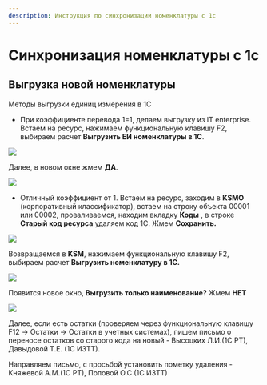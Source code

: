```yaml
---
description: Инструкция по синхронизации номенклатуры с 1с
---
```


# Синхронизация номенклатуры с 1с

## Выгрузка новой номенклатуры

Методы выгрузки единиц измерения в 1С

* При коэффициенте перевода 1=1, делаем выгрузку из IT enterprise. Встаем на ресурс, нажимаем функциональную клавишу F2, выбираем расчет **Выгрузить ЕИ номенклатуры в 1С**.

![](<../../../.gitbook/assets/0 (2).jpeg>)

Далее, в новом окне жмем **ДА**.

![](<../../../.gitbook/assets/1 (115).png>)

* Отличный коэффициент от 1. Встаем на ресурс, заходим в **KSMO** (корпоративный классификатор), встаем на строку объекта 00001 или 00002, проваливаемся, находим вкладку **Коды** , в строке **Старый код ресурса** удаляем код 1С. Жмем **Сохранить.**

![](<../../../.gitbook/assets/2 (55).png>)

Возвращаемся в **KSM**, нажимаем функциональную клавишу F2, выбираем расчет **Выгрузить номенклатуру в 1С.**

![](<../../../.gitbook/assets/3 (110).png>)

Появится новое окно, **Выгрузить только наименование?** Жмем **НЕТ**

![](<../../../.gitbook/assets/4 (96).png>)

Далее, если есть остатки (проверяем через функциональную клавишу F12 -> Остатки -> Остатки в учетных системах), пишем письмо о переносе остатков со старого кода на новый - Высоцких Л.И.(1С РТ), Давыдовой Т.Е. (1С ИЗТТ).

Направляем письмо, с просьбой установить пометку удаления - Княжевой А.М.(1С РТ), Поповой О.С (1С ИЗТТ)
